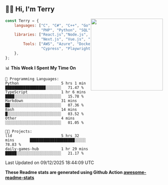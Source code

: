 <h2>👋🏻 Hi, I'm Terry</h2>

<img align='right' src="https://media.giphy.com/media/fkZukR450RQ1qnGaq9/giphy.gif" width="230">

```javascript
const Terry = {
    languages: ["C", "C#", "C++", "Go", "Java", "Javascript",
                "PHP", "Python", "SQL", "Typescript"],
    libraries: ["React.js","Node.js", ".Net", "Express.js",
                "Next.js", "Vue.js", "Astro.js", "CUDA"],
        Tools: ["AWS", "Azure", "Docker🐳", "Git", "Figma",
                "Cypress", "Playwright", "Postman", "Jira"],
    },
};
```
<!--START_SECTION:waka-->
📊 **This Week I Spent My Time On** 

```text
💬 Programming Languages: 
Python                   5 hrs 1 min         ██████████████████░░░░░░░   71.47 % 
TypeScript               1 hr 6 mins         ████░░░░░░░░░░░░░░░░░░░░░   15.78 % 
Markdown                 31 mins             ██░░░░░░░░░░░░░░░░░░░░░░░   07.36 % 
Bash                     14 mins             █░░░░░░░░░░░░░░░░░░░░░░░░   03.52 % 
Other                    4 mins              ░░░░░░░░░░░░░░░░░░░░░░░░░   01.05 % 

🐱‍💻 Projects: 
lld                      5 hrs 32 mins       ████████████████████░░░░░   78.83 % 
daily-games-hub          1 hr 29 mins        █████░░░░░░░░░░░░░░░░░░░░   21.17 % 
```


 Last Updated on 09/12/2025 18:44:09 UTC
<!--END_SECTION:waka-->

**These Readme stats are generated using Github Action [awesome-readme-stats](https://github.com/anmol098/waka-readme-stats)**

